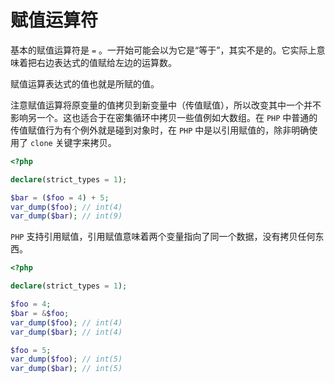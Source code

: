 # 赋值运算符

基本的赋值运算符是 `=` 。一开始可能会以为它是“等于”，其实不是的。它实际上意味着把右边表达式的值赋给左边的运算数。

赋值运算表达式的值也就是所赋的值。

注意赋值运算将原变量的值拷贝到新变量中（传值赋值），所以改变其中一个并不影响另一个。这也适合于在密集循环中拷贝一些值例如大数组。在 `PHP` 中普通的传值赋值行为有个例外就是碰到对象时，在 `PHP` 中是以引用赋值的，除非明确使用了 `clone` 关键字来拷贝。

```php
<?php

declare(strict_types = 1);

$bar = ($foo = 4) + 5;
var_dump($foo); // int(4)
var_dump($bar); // int(9)

```

`PHP` 支持引用赋值，引用赋值意味着两个变量指向了同一个数据，没有拷贝任何东西。

```php
<?php

declare(strict_types = 1);

$foo = 4;
$bar = &$foo;
var_dump($foo); // int(4)
var_dump($bar); // int(4)

$foo = 5;
var_dump($foo); // int(5)
var_dump($bar); // int(5)

```


